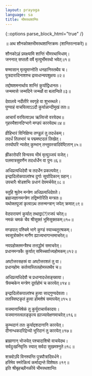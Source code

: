 ```yaml
---
layout: prayoga
language: sa
title: भीमरथशान्तिः
---
```

{::options parse_block_html="true" /}

॥ अथ शौनकोक्तभीमरथशान्तिक्रमः (शान्तिरत्नाकरे)॥

शौनकोऽहं प्रवक्ष्यामि शान्तिं भीमरथाभिधाम्।  
जननात् सप्ततौ वर्षे मृत्युर्भीमरथो भवेत्॥१॥

षण्मासान् मृत्युमाप्नोति धनहानिस्तथैव च।  
पुत्रदारादिनाशश्च द्रव्यधान्यपशुक्षयः॥२॥

तद्दोषशमनार्थाय शान्तिं कुर्याद्विधानतः।  
जन्ममासे जन्मदिने जन्मर्क्षे वा बलान्विते॥३॥

देवालये नदीतीरे स्वगृहे वा शुभस्थले।  
पुण्याहं वाचयित्वाऽऽदौ कुर्यान्नान्दीमुखं ततः॥

आचार्यं वरयित्वाऽथ ऋत्विजो वरयेदथ॥  
गृहस्यैशानदिग्भागे मण्डपं कारयेदथ॥४॥

व्रीहिभारं विनिक्षिप्य तण्डुलं तु तदर्धकम्।  
तदर्धं तिलभारं च पद्ममष्टदलं लिखेत्।  
तस्योपरि न्यसेत् कुम्भान् तन्तुवस्त्रादिवेष्टितान्॥५॥

ह्रींकारोपरि विन्यस्य भीमं मृत्युञ्जयं यजेत्।  
पलमात्रसुवर्णेन तदर्धार्धेन वा पुनः॥६॥

अधिप्रत्यधिदेवौ च तदर्धेन प्रकल्पयेत्।  
इन्द्रादिलोकपालांश्च दुर्गाः सूर्यादिकान् ग्रहान्।  
उपचारैः षोडशभिः प्रधानं देवमर्चयेत्॥८॥

स्तुहि श्रुतेन मन्त्रेण अधिप्रत्यधिदेवते।  
ब्रह्मजज्ञानमन्त्रेण तद्विष्णोरिति मन्त्रतः॥  
यथोक्तपूजां कृत्वाऽथ तत्तन्मन्त्रान् जपेत् क्रमात्॥९॥

वेदपारायणं कुर्यात् तथाद्वा(?)रजपं चरेत्॥  
नमकं चमकं चैव श्रीसूक्तं भूमिसूक्तकम्॥१०॥

मण्डपात् पश्चिमे भागे कुण्डं स्याच्चतुरश्रकम्।  
स्वसूत्रोक्तेन मार्गेण ह्याज्यभागान्तमाचरेत्॥

नवग्रहोक्तमन्त्रैश्च तत्तद्धोमं समाचरेत्।  
प्रधानमन्त्रकैः कुर्यात् समिच्चर्वाज्यहोमकम्॥१२॥

अष्टोत्तरसहस्रं वा अष्टोत्तरशतं तु वा।  
प्रधानहोमः कर्तव्यस्तिलहोमस्तथैव च॥

अधिप्रत्यधिदेवौ च प्रधानादर्धसङ्ख्यया।  
त्रैयम्बकेन मन्त्रेण दूर्वाहोमं च कारयेत्॥१४॥  

इन्द्रादिलोकपालांश्च हुत्वा साद्गुण्यदेवताः।  
ततस्विष्टकृतं हुत्वा होमशेषं समापयेत्॥१५॥

यजमानाभिषेकं तु कुर्युराचार्यकादयः।  
यजमानस्त्वलङ्कृत्य ह्याज्यावेक्षणमाचरेत्॥१६॥

कुम्भदानं ततः कुर्याद्दशदानानि कारयेत्।  
दीनान्धकदरिद्रेभ्यो भूरिदानं तु कारयेत्॥१७॥

ब्राह्मणान् भोजयेत् पश्चादाशिषो वाचयेदथ।  
सर्वदुःखनिवृत्तिः स्यात् सर्वदा सुखमश्नुते॥१८॥

शत्रवोऽपि विनश्यन्ति पुत्रपौत्रादिवर्धने।  
हरिमेव स्मरेन्नित्यं कर्माद्यन्ते विशेषतः॥१९॥  
इति श्रीबृहच्छौनकीये भीमरथशान्तिः
